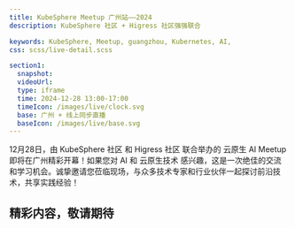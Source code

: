 ```yaml
---
title: KubeSphere Meetup 广州站——2024
description: KubeSphere 社区 + Higress 社区强强联合

keywords: KubeSphere, Meetup, guangzhou, Kubernetes, AI, 
css: scss/live-detail.scss

section1:
  snapshot: 
  videoUrl: 
  type: iframe
  time: 2024-12-28 13:00-17:00
  timeIcon: /images/live/clock.svg
  base: 广州 + 线上同步直播
  baseIcon: /images/live/base.svg
---
```


12月28日，由 KubeSphere 社区 和 Higress 社区 联合举办的 云原生 AI Meetup 即将在广州精彩开幕！如果您对 AI 和 云原生技术 感兴趣，这是一次绝佳的交流和学习机会。诚挚邀请您莅临现场，与众多技术专家和行业伙伴一起探讨前沿技术，共享实践经验！

## 精彩内容，敬请期待